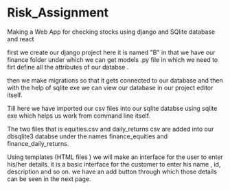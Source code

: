 # Risk_Assignment
Making a Web App for checking stocks using django and SQlite database and react 

first we create our django project here it is named "B" in that we have our finance folder under which we can get models .py file in which we need to firt define all the attributes of our databse .

then we make migrations so that it gets connected to our database and then with the help of sqlite exe we can view our database in our project editor itself.

Till here we have imported  our csv files into our sqlite databse using sqlite exe which helps us work from command line itself.

The two files that is equities.csv and daily_returns csv are added into our dbsqlite3 databse under the names finance_equities and finance_daily_returns.

Using templates (HTML files ) we will make an interface for the user to enter his/her details. it is a basic interface for the customer to enter his name , id, description  and so on. we have an add button through which those details can be seen in the next page.





